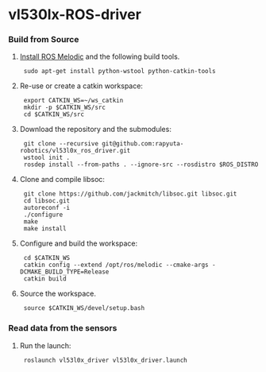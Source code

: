 # vl530lx-ROS-driver

### Build from Source

1. [Install ROS Melodic](http://wiki.ros.org/melodic/Installation/Ubuntu) and the following build tools.

        sudo apt-get install python-wstool python-catkin-tools 
	
1. Re-use or create a catkin workspace:

        export CATKIN_WS=~/ws_catkin
        mkdir -p $CATKIN_WS/src
        cd $CATKIN_WS/src

1. Download the repository and the submodules:

        git clone --recursive git@github.com:rapyuta-robotics/vl53l0x_ros_driver.git
        wstool init .
        rosdep install --from-paths . --ignore-src --rosdistro $ROS_DISTRO

1. Clone and compile libsoc:

        git clone https://github.com/jackmitch/libsoc.git libsoc.git
        cd libsoc.git
        autoreconf -i      
        ./configure
        make
        make install

1. Configure and build the workspace:

        cd $CATKIN_WS
        catkin config --extend /opt/ros/melodic --cmake-args -DCMAKE_BUILD_TYPE=Release
        catkin build 
 

1. Source the workspace.

        source $CATKIN_WS/devel/setup.bash

### Read data from the sensors
1. Run the launch:

        roslaunch vl53l0x_driver vl53l0x_driver.launch 


